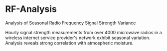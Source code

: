 # RF-Analysis
Analysis of Seasonal Radio Frequency Signal Strength Variance

Hourly signal strength measurements from over 4000 microwave radios in a wireless internet service provider's network
exhibit seasonal variation. Analysis reveals strong correlation with atmospheric moisture.
